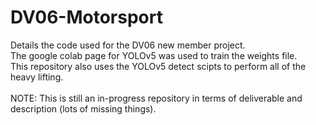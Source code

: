 # DV06-Motorsport
Details the code used for the DV06 new member project. </br> 
The google colab page for YOLOv5 was used to train the weights file. </br> 
This repository also uses the YOLOv5 detect scipts to perform all of the heavy lifting. </br> </br>
NOTE: This is still an in-progress repository in terms of deliverable and description (lots of missing things). 
